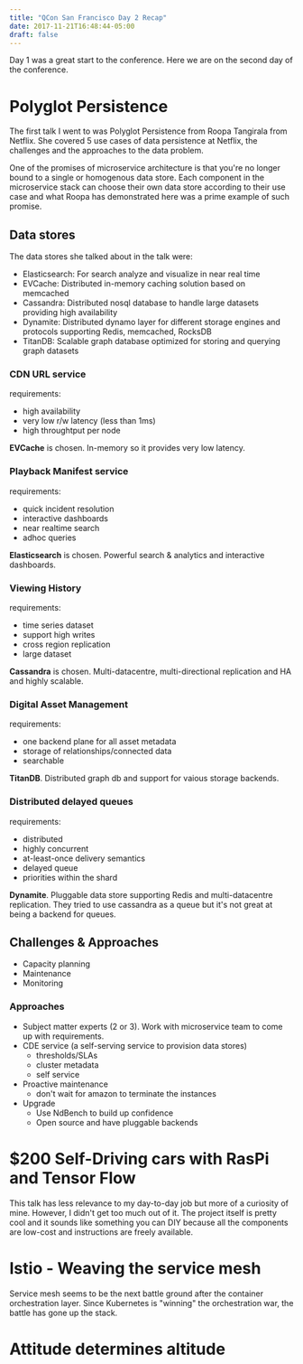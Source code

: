 ```yaml
---
title: "QCon San Francisco Day 2 Recap"
date: 2017-11-21T16:48:44-05:00
draft: false
---
```


Day 1 was a great start to the conference. Here we are on the second day of the conference.

Polyglot Persistence
====================

The first talk I went to was Polyglot Persistence from Roopa Tangirala from Netflix. She covered 5 use cases of data persistence at Netflix, the challenges and the approaches to the data problem.

One of the promises of microservice architecture is that you're no longer bound to a single or homogenous data store. Each component in the microservice stack can choose their own data store according to their use case and what Roopa has demonstrated here was a prime example of such promise.

Data stores
-----------

The data stores she talked about in the talk were:

* Elasticsearch: For search analyze and visualize in near real time
* EVCache: Distributed in-memory caching solution based on memcached
* Cassandra: Distributed nosql database to handle large datasets providing high availability
* Dynamite: Distributed dynamo layer for different storage engines and protocols supporting Redis, memcached, RocksDB
* TitanDB: Scalable graph database optimized for storing and querying graph datasets

### CDN URL service

requirements:
- high availability
- very low r/w latency (less than 1ms)
- high throughtput per node

**EVCache** is chosen. In-memory so it provides very low latency.

### Playback Manifest service
requirements:
- quick incident resolution
- interactive dashboards
- near realtime search
- adhoc queries

**Elasticsearch** is chosen. Powerful search & analytics and interactive dashboards.

### Viewing History
requirements:
- time series dataset
- support high writes
- cross region replication
- large dataset

**Cassandra** is chosen. Multi-datacentre, multi-directional replication and HA and highly scalable.

### Digital Asset Management
requirements:
- one backend plane for all asset metadata
- storage of relationships/connected data
- searchable

**TitanDB**. Distributed graph db and support for vaious storage backends.

### Distributed delayed queues
requirements:
- distributed
- highly concurrent
- at-least-once delivery semantics
- delayed queue
- priorities within the shard

**Dynamite**. Pluggable data store supporting Redis and multi-datacentre replication.
They tried to use cassandra as a queue but it's not great at being a backend for queues.

Challenges & Approaches
-----------------------
* Capacity planning
* Maintenance
* Monitoring

### Approaches
* Subject matter experts (2 or 3). Work with microservice team to come up with requirements.
* CDE service (a self-serving service to provision data stores)
    * thresholds/SLAs
    * cluster metadata
    * self service
* Proactive maintenance
    * don't wait for amazon to terminate the instances
* Upgrade
    * Use NdBench to build up confidence
    * Open source and have pluggable backends


$200 Self-Driving cars with RasPi and Tensor Flow
=================================================

This talk has less relevance to my day-to-day job but more of a curiosity of mine. However, I didn't get too much out of it. The project itself is pretty cool and it sounds like something you can DIY because all the components are low-cost and instructions are freely available.

Istio - Weaving the service mesh
================================

Service mesh seems to be the next battle ground after the container orchestration layer. Since Kubernetes is "winning" the orchestration war, the battle has gone up the stack.

Attitude determines altitude
============================
